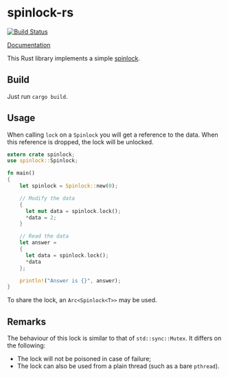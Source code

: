 spinlock-rs
===========

[![Build Status](https://travis-ci.org/mvdnes/spinlock-rs.svg)](https://travis-ci.org/mvdnes/spinlock-rs)

[Documentation](https://mvdnes.github.io/spinlock-rs/)

This Rust library implements a simple [spinlock](https://en.wikipedia.org/wiki/Spinlock).

Build
-----

Just run `cargo build`.

Usage
-----

When calling `lock` on a `Spinlock` you will get a reference to the data. When this reference is dropped, the lock will be unlocked.

```rust
extern crate spinlock;
use spinlock::Spinlock;

fn main()
{
    let spinlock = Spinlock::new(0);

    // Modify the data
    {
      let mut data = spinlock.lock();
      *data = 2;
    }

    // Read the data
    let answer =
    {
      let data = spinlock.lock();
      *data
    };

    println!("Answer is {}", answer);
}
```

To share the lock, an `Arc<Spinlock<T>>` may be used.

Remarks
-------

The behaviour of this lock is similar to that of `std::sync::Mutex`. It differs on the following:
- The lock will not be poisoned in case of failure;
- The lock can also be used from a plain thread (such as a bare `pthread`).
